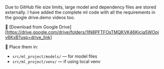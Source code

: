 Due to GitHub file size limits, large model and dependency files are stored externally.
I have added the complete ml code with all the requirements in the google drive.demo videos too.


📁 [Download from Google Drive][https://drive.google.com/drive/folders/1IN8PFTFOsTMQKVK46Kjcja5WOpjv6KxB?usp=drive_link]



📂 Place them in:
- `src/ml_project/models/` — for model files
- `src/ml_project/venv/` — if using local venv
